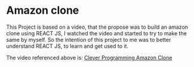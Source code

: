 # Amazon clone

This Project is based on a video, that the propose was to build an amazon clone using REACT JS, I watched the video and started to try to make the same by myself. So the intention of this project to me was to better understand REACT JS, to learn and get used to it.

The video referenced above is:
[Clever Programming Amazon Clone](https://www.youtube.com/watch?v=1_IYL9ZMR_Y)